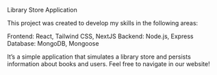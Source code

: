 Library Store Application

This project was created to develop my skills in the following areas:

Frontend: React, Tailwind CSS, NextJS
Backend: Node.js, Express
Database: MongoDB, Mongoose

It’s a simple application that simulates a library store and persists information about books and users. Feel free to navigate in our website!
